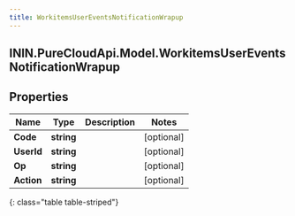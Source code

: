 ```yaml
---
title: WorkitemsUserEventsNotificationWrapup
---
```

## ININ.PureCloudApi.Model.WorkitemsUserEventsNotificationWrapup

## Properties

|Name | Type | Description | Notes|
|------------ | ------------- | ------------- | -------------|
| **Code** | **string** |  | [optional] |
| **UserId** | **string** |  | [optional] |
| **Op** | **string** |  | [optional] |
| **Action** | **string** |  | [optional] |
{: class="table table-striped"}


